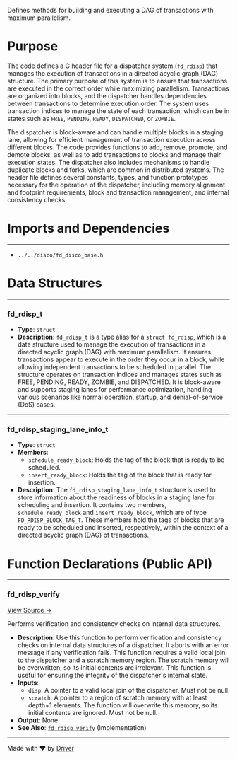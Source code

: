 <!--------------------------------------------------------------------------------->
<!-- IMPORTANT: This file is auto-generated by Driver (https://driver.ai). -------->
<!-- Manual edits may be overwritten on future commits. --------------------------->
<!--------------------------------------------------------------------------------->

Defines methods for building and executing a DAG of transactions with maximum parallelism.

# Purpose
The code defines a C header file for a dispatcher system (`fd_rdisp`) that manages the execution of transactions in a directed acyclic graph (DAG) structure. The primary purpose of this system is to ensure that transactions are executed in the correct order while maximizing parallelism. Transactions are organized into blocks, and the dispatcher handles dependencies between transactions to determine execution order. The system uses transaction indices to manage the state of each transaction, which can be in states such as `FREE`, `PENDING`, `READY`, `DISPATCHED`, or `ZOMBIE`.

The dispatcher is block-aware and can handle multiple blocks in a staging lane, allowing for efficient management of transaction execution across different blocks. The code provides functions to add, remove, promote, and demote blocks, as well as to add transactions to blocks and manage their execution states. The dispatcher also includes mechanisms to handle duplicate blocks and forks, which are common in distributed systems. The header file defines several constants, types, and function prototypes necessary for the operation of the dispatcher, including memory alignment and footprint requirements, block and transaction management, and internal consistency checks.
# Imports and Dependencies

---
- `../../disco/fd_disco_base.h`


# Data Structures

---
### fd\_rdisp\_t
- **Type**: ``struct``
- **Description**: `fd_rdisp_t` is a type alias for a `struct fd_rdisp`, which is a data structure used to manage the execution of transactions in a directed acyclic graph (DAG) with maximum parallelism. It ensures transactions appear to execute in the order they occur in a block, while allowing independent transactions to be scheduled in parallel. The structure operates on transaction indices and manages states such as FREE, PENDING, READY, ZOMBIE, and DISPATCHED. It is block-aware and supports staging lanes for performance optimization, handling various scenarios like normal operation, startup, and denial-of-service (DoS) cases.


---
### fd\_rdisp\_staging\_lane\_info\_t
- **Type**: ``struct``
- **Members**:
    - ``schedule_ready_block``: Holds the tag of the block that is ready to be scheduled.
    - ``insert_ready_block``: Holds the tag of the block that is ready for insertion.
- **Description**: The `fd_rdisp_staging_lane_info_t` structure is used to store information about the readiness of blocks in a staging lane for scheduling and insertion. It contains two members, `schedule_ready_block` and `insert_ready_block`, which are of type `FD_RDISP_BLOCK_TAG_T`. These members hold the tags of blocks that are ready to be scheduled and inserted, respectively, within the context of a directed acyclic graph (DAG) of transactions.


# Function Declarations (Public API)

---
### fd\_rdisp\_verify<!-- {{#callable_declaration:fd_rdisp_verify}} -->
[View Source →](<../../../../../src/discof/replay/fd_rdisp.h#L412>)

Performs verification and consistency checks on internal data structures.
- **Description**: Use this function to perform verification and consistency checks on internal data structures of a dispatcher. It aborts with an error message if any verification fails. This function requires a valid local join to the dispatcher and a scratch memory region. The scratch memory will be overwritten, so its initial contents are irrelevant. This function is useful for ensuring the integrity of the dispatcher's internal state.
- **Inputs**:
    - `disp`: A pointer to a valid local join of the dispatcher. Must not be null.
    - `scratch`: A pointer to a region of scratch memory with at least depth+1 elements. The function will overwrite this memory, so its initial contents are ignored. Must not be null.
- **Output**: None
- **See Also**: [`fd_rdisp_verify`](<fd_rdisp.c.md#fd_rdisp_verify>)  (Implementation)



---
Made with ❤️ by [Driver](https://www.driver.ai/)